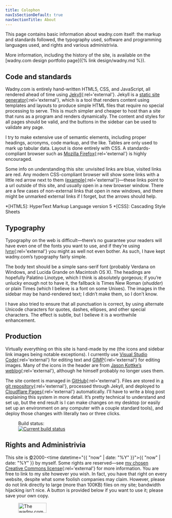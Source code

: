 ```yaml
---
title: Colophon
navIsSectionDefault: true
navSectionTitle: About
---
```

This page contains basic information about wadny.com itself: the markup and standards followed, the typography used, software and programming languages used, and rights and various administrivia.

More information, including the history of the site, is available on the [wadny.com design portfolio page]({% link design/wadny.md %}).

## Code and standards
Wadny.com is entirely hand-written HTML5, CSS, and JavaScript, all rendered ahead of time using [Jekyll](https://jekyllrb.com/){:rel='external'}. Jekyll is a [static site generator](https://davidwalsh.name/introduction-static-site-generators "Basic explanation of static site generators"){:rel='external'}, which is a tool that renders content using templates and layouts to produce simple HTML files that require no special processing to serve. This is much simpler and cheaper to host than a site that runs as a program and renders dynamically. The content and styles for all pages should be valid, and the buttons in the sidebar can be used to validate any page.

I try to make extensive use of semantic elements, including proper headings, acronyms, code markup, and the like. Tables are only used to mark up tabular data. Layout is done entirely with CSS. A standards-compliant browser such as [Mozilla Firefox](https://www.mozilla.org/){:rel='external'} is highly encouraged.

Some info on understanding this site: unvisited links are blue, visited links are red. Any modern CSS-compliant browser will show some links with a little red arrow next to them ([example](#code-and-standards "Sample external link"){:rel='external'})—these links point to a url outside of this site, and usually open in a new browser window. There are a few cases of non-external links that open in new windows, and there might be unmarked external links if I forget, but the arrows should help.

*[HTML5]: HyperText Markup Language version 5
*[CSS]: Cascading Style Sheets

## Typography
Typography on the web is difficult—there’s no guarantee your readers will have even one of the fonts you want to use, and if they’re using [lynx](https://lynx.invisible-island.net/ "The lynx web browser"){:rel='external'} you might as well not even bother. As such, I have kept wadny.com’s typography fairly simple.

The body text should be a simple sans-serif font (probably Verdana on Windows, and Lucida Grande on Macintosh OS X). The headings are hopefully Palatino Linotype, which I think is absolutely gorgeous; if you’re unlucky enough not to have it, the fallback is Times New Roman (*shudder*) or plain Times (which I believe is a font on some Unixes). The images in the sidebar may be hand-rendered text; I didn’t make them, so I don’t know.

I have also tried to ensure that all punctuation is correct, by using alternate Unicode characters for quotes, dashes, ellipses, and other special characters. The effect is subtle, but I believe it is a worthwhile enhancement.

## Production
Virtually everything on this site is hand-made by me (the icons and sidebar link images being notable exceptions). I currently use [Visual Studio Code](https://code.visualstudio.com/){:rel='external'} for editing text and [GIMP](https://www.gimp.org/ "GNU Image Manipulation Program"){:rel='external'} for editing images. Many of the icons in the header are from [Jason Kottke’s weblog](https://www.kottke.org/){:rel='external'}, although he himself probably no longer uses them.

The site content is managed in [GitHub](https://github.com/){:rel='external'}. Files are stored in [a git repository](https://github.com/qidydl/wadny/ "The wadny.com Git repository"){:rel='external'}, processed through Jekyll, and deployed to [Cloudflare Pages](https://pages.cloudflare.com/){:rel='external'} automatically. I’ll have to write a blog post explaining this system in more detail. It’s pretty technical to understand and set up, but the end result is I can make changes on my desktop (or easily set up an environment on any computer with a couple standard tools), and deploy those changes with literally two or three clicks.

<figure class="clean">
    <figcaption>Build status:</figcaption>
    <a href="https://github.com/qidydl/wadny/actions" rel="external" class="noex">
        <img src="https://github.com/qidydl/wadny/workflows/build/badge.svg" alt="Current build status">
    </a>
</figure>

## Rights and Administrivia
This site is <abbr title="Copyright">©</abbr><time datetime="2000">2000</time>-<time datetime="{{ "now" | date: "%Y" }}">{{ "now" | date: "%Y" }}</time> by myself. Some rights are reserved—see [my chosen Creative Commons license](https://creativecommons.org/licenses/by-nc-sa/4.0/){:rel='external'} for more information. You are free to link to my site however you wish. In fact, you have that right on every website, despite what some foolish companies may claim. However, please do not link directly to large (more than 100KB) files on my site; bandwidth hijacking isn’t nice. A button is provided below if you want to use it; please save your own copy.

<figure><img src="{% link graphics/button.png %}" width="88" height="31" alt="The wadny.com link button"></figure>